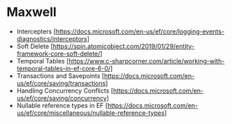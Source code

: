# Maxwell

- Intercepters [https://docs.microsoft.com/en-us/ef/core/logging-events-diagnostics/interceptors]
- Soft Delete [https://spin.atomicobject.com/2019/01/29/entity-framework-core-soft-delete/]
- Temporal Tables [https://www.c-sharpcorner.com/article/working-with-temporal-tables-in-ef-core-6-0/]
- Transactions and Savepoints [https://docs.microsoft.com/en-us/ef/core/saving/transactions]
- Handling Concurrency Conflicts [https://docs.microsoft.com/en-us/ef/core/saving/concurrency]
- Nullable reference types in EF [https://docs.microsoft.com/en-us/ef/core/miscellaneous/nullable-reference-types]
